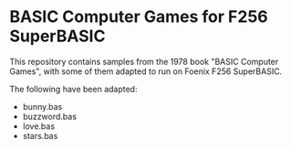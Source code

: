 # BASIC Computer Games for F256 SuperBASIC
This repository contains samples from the 1978 book "BASIC Computer Games", with some of them adapted to run on Foenix F256 SuperBASIC.

The following have been adapted:
* bunny.bas
* buzzword.bas
* love.bas
* stars.bas
